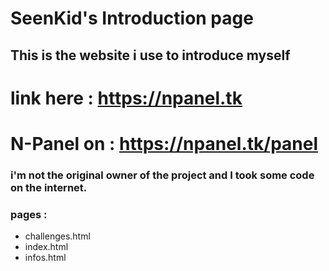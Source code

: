 # SeenKid's Introduction page

## This is the website i use to introduce myself
# link here : https://npanel.tk
# N-Panel on : https://npanel.tk/panel

### i'm not the original owner of the project and I took some code on the internet. 


### pages :
 - challenges.html
 - index.html
 - infos.html
